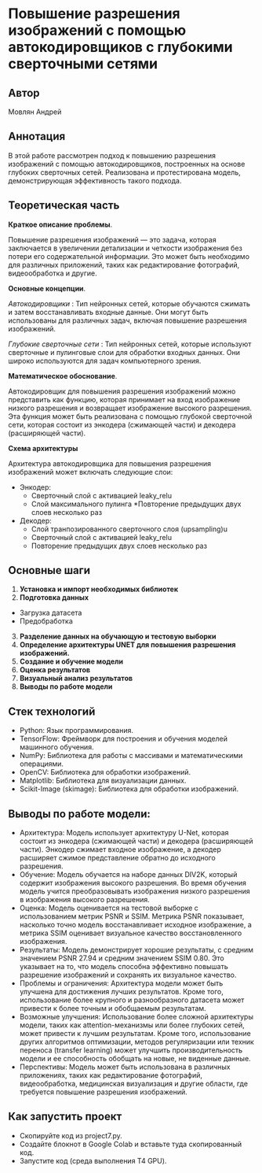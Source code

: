 # Повышение разрешения изображений с помощью автокодировщиков с глубокими сверточными сетями

## Автор
Мовлян Андрей

## Аннотация
В этой работе рассмотрен подход к повышению разрешения изображений с помощью автокодировщиков, построенных на основе глубоких сверточных сетей. Реализована и протестирована модель, демонстрирующая эффективность такого подхода.

## Теоретическая часть

**Краткое описание проблемы**.

Повышение разрешения изображений — это задача, которая заключается в увеличении детализации и четкости изображения без потери его содержательной информации. Это может быть необходимо для различных приложений, таких как редактирование фотографий, видеообработка и другие.

**Основные концепции**.

*Автокодировщики* : Тип нейронных сетей, которые обучаются сжимать и затем восстанавливать входные данные. Они могут быть использованы для различных задач, включая повышение разрешения изображений.

*Глубокие сверточные сети* : Тип нейронных сетей, которые используют сверточные и пулинговые слои для обработки входных данных. Они широко используются для задач компьютерного зрения.

**Математическое обоснование**.

Автокодировщик для повышения разрешения изображений можно представить как функцию, которая принимает на вход изображение низкого разрешения и возвращает изображение высокого разрешения. Эта функция может быть реализована с помощью глубокой сверточной сети, которая состоит из энкодера (сжимающей части) и декодера (расширяющей части).

**Схема архитектуры**

Архитектура автокодировщика для повышения разрешения изображений может включать следующие слои:


* Энкодер:
  * Сверточный слой с активацией leaky_relu
  * Слой максимального пулинга
  *Повторение предыдущих двух слоев несколько раз
* Декодер:
  * Слой транпозированного сверточного слоя (upsampling)u
  * Сверточный слой с активацией leaky_relu
  * Повторение предыдущих двух слоев несколько раз

## Основные шаги
1. **Установка и импорт необходимых библиотек**
2. **Подготовка данных**
 - Загрузка датасета
 - Предобработка
3. **Разделение данных на обучающую и тестовую выборки**
4. **Определение архитектуры UNET для повышения разрешения изображений.**
5. **Создание и обучение модели**
6. **Оценка результатов**
7. **Визуальный анализ результатов**
8. **Выводы по работе модели**

## Стек технологий
- Python: Язык программирования.
- TensorFlow: Фреймворк для построения и обучения моделей машинного обучения.
- NumPy: Библиотека для работы с массивами и математическими операциями.
- OpenCV: Библиотека для обработки изображений.
- Matplotlib: Библиотека для визуализации данных.
- Scikit-Image (skimage): Библиотека для обработки изображений.

## Выводы по работе модели:
- Архитектура: Модель использует архитектуру U-Net, которая состоит из энкодера (сжимающей части) и декодера (расширяющей части). Энкодер сжимает входное изображение, а декодер расширяет сжимое представление обратно до исходного разрешения.
- Обучение: Модель обучается на наборе данных DIV2K, который содержит изображения высокого разрешения. Во время обучения модель учится преобразовывать изображения низкого разрешения в изображения высокого разрешения.
- Оценка: Модель оценивается на тестовой выборке с использованием метрик PSNR и SSIM. Метрика PSNR показывает, насколько точно модель восстанавливает исходное изображение, а метрика SSIM оценивает визуальное качество восстановленного изображения.
- Результаты: Модель демонстрирует хорошие результаты, с средним значением PSNR 27.94 и средним значением SSIM 0.80. Это указывает на то, что модель способна эффективно повышать разрешение изображений и сохранять их визуальное качество.
- Проблемы и ограничения: Архитектура модели может быть улучшена для достижения лучших результатов. Кроме того, использование более крупного и разнообразного датасета может привести к более точным и обобщаемым результатам.
- Возможные улучшения: Использование более сложной архитектуры модели, таких как attention-механизмы или более глубоких сетей, может привести к лучшим результатам. Кроме того, использование других алгоритмов оптимизации, методов регуляризации или техник переноса (transfer learning) может улучшить производительность модели и ее способность обобщать на новые, не виденные данные.
- Перспективы: Модель может быть использована в различных приложениях, таких как редактирование фотографий, видеообработка, медицинская визуализация и другие области, где требуется повышение разрешения изображений.

## Как запустить проект
- Скопируйте код из project7.py.
- Создайте блокнот в Google Colab и вставьте туда скопированный код.
- Запустите код (среда выполнения T4 GPU).